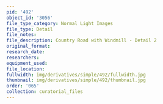 ```yaml
---
pid: '492'
object_id: '3056'
file_type_category: Normal Light Images
file_type: Detail
file_notes:
file_description: Country Road with Windmill - Detail 2
original_format:
research_date:
researchers:
equipment_used:
file_location:
fullwidth: img/derivatives/simple/492/fullwidth.jpg
thumbnail: img/derivatives/simple/492/thumbnail.jpg
order: '065'
collection: curatorial_files
---
```

